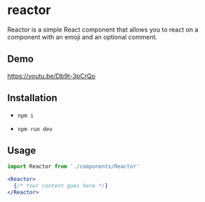 # reactor

Reactor is a simple React component that allows you to react on a component with an emoji and an optional comment.

## Demo

https://youtu.be/Db9t-3pCrQo

## Installation

- `npm i`

- `npm run dev`

## Usage

```jsx
import Reactor from './components/Reactor'

<Reactor>
  {/* Your content goes here */}
</Reactor>
```
